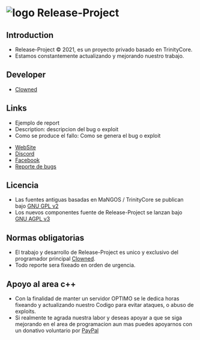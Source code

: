 # ![logo](https://github.com/ClownedDev/Release-Project/blob/main/GitHub.png) Release-Project

## Introduction

- Release-Project © 2021, es un proyecto privado basado en TrinityCore. 
- Estamos constantemente actualizando y mejorando nuestro trabajo.

## Developer

+ [Clowned](https://www.facebook.com/happydaysgone)

## Links

+ Ejemplo de report
+ Description: descripcion del bug o exploit
+ Como se produce el fallo: Como se genera el bug o exploit

- [WebSite](https://www.wowrelease.com/)
- [Discord](https://discord.gg/C8bNhw4uRZ)
- [Facebook](https://www.facebook.com/wowreleaseoficial)
- [Reporte de bugs](https://github.com/ClownedDev/Release-Project/issues)

## Licencia

+ Las fuentes antiguas basadas en MaNGOS / TrinityCore se publican bajo [GNU GPL v2](https://github.com/ClownedDev/Release-Project/blob/main/LICENSE-GPL2)
+ Los nuevos componentes fuente de Release-Project se lanzan bajo [GNU AGPL v3](https://github.com/ClownedDev/Release-Project/blob/main/LICENSE-AGPL3)

## Normas obligatorias

- El trabajo y desarrollo de Release-Project es unico y exclusivo del programador principal [Clowned](https://www.facebook.com/happydaysgone).
- Todo reporte sera fixeado en orden de urgencia.

## Apoyo al area c++

- Con la finalidad de manter un servidor OPTIMO se le dedica horas fixeando y actualizando nuestro Codigo para evitar ataques, o abuso de exploits. 
- Si realmente te agrada nuestra labor y deseas apoyar a que se siga mejorando en el area de programacion aun mas puedes apoyarnos con un donativo voluntario por [PayPal](https://www.paypal.me/ClownedX)

## 
